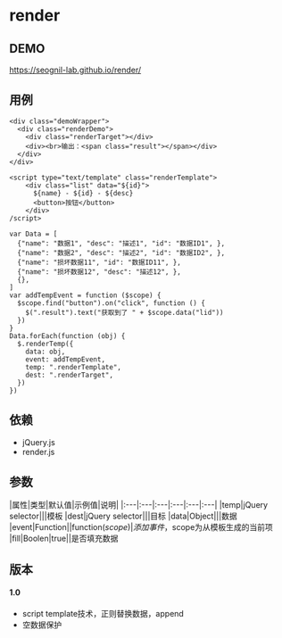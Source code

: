 # render

## DEMO
https://seognil-lab.github.io/render/

## 用例
```
<div class="demoWrapper">
  <div class="renderDemo">
    <div class="renderTarget"></div>
    <div><br>输出：<span class="result"></span></div>
  </div>
</div>

<script type="text/template" class="renderTemplate">
    <div class="list" data="${id}">
      ${name} - ${id} - ${desc}
      <button>按钮</button>
    </div>
/script>
```
```
var Data = [
  {"name": "数据1", "desc": "描述1", "id": "数据ID1", },
  {"name": "数据2", "desc": "描述2", "id": "数据ID2", },
  {"name": "损坏数据11", "id": "数据ID11", },
  {"name": "损坏数据12", "desc": "描述12", },
  {},
]
var addTempEvent = function ($scope) {
  $scope.find("button").on("click", function () {
    $(".result").text("获取到了 " + $scope.data("lid"))
  })
}
Data.forEach(function (obj) {
  $.renderTemp({
    data: obj,
    event: addTempEvent,
    temp: ".renderTemplate",
    dest: ".renderTarget",
  })
})
```

## 依赖

* jQuery.js
* render.js

## 参数

|属性|类型|默认值|示例值|说明|
|:---|:---|:---|:---|:---|:---|
|temp|jQuery selector|||模板
|dest|jQuery selector|||目标
|data|Object|||数据
|event|Function||function($scope){}|添加事件，$scope为从模板生成的当前项
|fill|Boolen|true||是否填充数据


## 版本

#### 1.0

* script template技术，正则替换数据，append
* 空数据保护